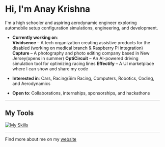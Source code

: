 # Hi, I'm Anay Krishna

I'm a high schooler and aspiring aerodynamic engineer exploring automobile setup configuration simulations, engineering, and development.

- **Currently working on**:  
  **Vividsence** – A tech organization creating assistive products for the disabled (working on medical branch & Raspberry Pi integration)  
  **Capture** – A photography and photo editing company based in New Jersey(opens in summer)
  **OptiCircuit** – An AI-powered driving simulation tool for optimizing racing lines
  **Effectify** – A UI marketplace where I can show and share my code

- **Interested in**: Cars, Racing/Sim Racing, Computers, Robotics, Coding, and Aerodynamics  
- **Open to**: Collaborations, internships, sponsorships, and hackathons

---

## My Tools

[![My Skills](https://skillicons.dev/icons?i=html,css,js,bootstrap,tailwindcss,java,python,c,cpp,cs,arduino)](https://skillicons.dev)

---

Find more about me on my [website](https://anaykr15hn4.github.io/Mypage/)
